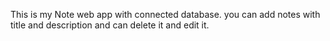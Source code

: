 This is my Note web app with connected database.
you can add notes with title and description and can delete it and edit it.
